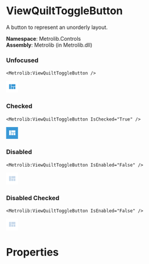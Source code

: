 # ViewQuiltToggleButton  

A button to represent an unorderly layout.

**Namespace**: Metrolib.Controls  
**Assembly**: Metrolib (in Metrolib.dll)  

### Unfocused

```xaml
<Metrolib:ViewQuiltToggleButton />
```
![Image of ViewQuiltToggleButton, Unfocused](Unfocused.png)

### Checked

```xaml
<Metrolib:ViewQuiltToggleButton IsChecked="True" />
```
![Image of ViewQuiltToggleButton, Checked](Checked.png)

### Disabled

```xaml
<Metrolib:ViewQuiltToggleButton IsEnabled="False" />
```
![Image of ViewQuiltToggleButton, Disabled](Disabled.png)

### Disabled Checked

```xaml
<Metrolib:ViewQuiltToggleButton IsEnabled="False" />
```
![Image of ViewQuiltToggleButton, Disabled Checked](Disabled_Checked.png)

# Properties  

